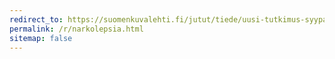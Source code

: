 ```yaml
---
redirect_to: https://suomenkuvalehti.fi/jutut/tiede/uusi-tutkimus-syypaa-narkolepsiaan-varmistui-ei-ollut-pandemrixin-tehosteaine/
permalink: /r/narkolepsia.html
sitemap: false
---
```

